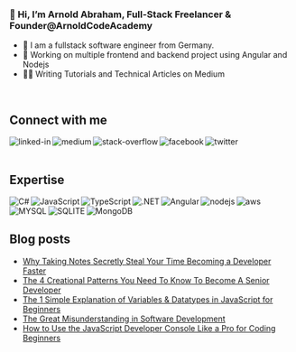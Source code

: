 ### 👋 Hi, I’m Arnold Abraham, Full-Stack Freelancer & Founder@ArnoldCodeAcademy

- 🔎 I am a fullstack software engineer from Germany.
- 🔭 Working on multiple frontend and backend project using Angular and Nodejs
- ✍🏻 Writing Tutorials and Technical Articles on Medium
<br>

## Connect with me
[<img align="left" alt="linked-in" src="https://img.shields.io/badge/linkedin-%230077B5.svg?&style=for-the-badge&logo=linkedin&logoColor=white" />](https://www.linkedin.com/in/arnold-abraham/)
[<img align="left" alt="medium" src="https://img.shields.io/badge/medium-%2312100E.svg?&style=for-the-badge&logo=medium&logoColor=white" />](https://arnoldcode.medium.com/)
[<img align="left" alt="stack-overflow" src="https://img.shields.io/badge/stack%20overflow-FE7A16?logo=stack-overflow&logoColor=white&style=for-the-badge" />](https://stackoverflow.com/users/16640576/arnold-abraham)
[<img align="left" alt="facebook" src="https://img.shields.io/badge/facebook-%231877F2.svg?&style=for-the-badge&logo=facebook&logoColor=white" />](https://www.facebook.com/arnold.abraham.5817)
[<img align="left" alt="twitter" src="https://img.shields.io/badge/twitter-%231DA1F2.svg?&style=for-the-badge&logo=twitter&logoColor=white" />](https://twitter.com/ArnoldAbrahamP1)
<br>
<br>
## Expertise

<img align="left" alt="C#" src="https://img.shields.io/badge/C%23-239120?style=for-the-badge&logo=c-sharp&logoColor=white" />
<img align="left" alt="JavaScript" src="https://img.shields.io/badge/JavaScript-323330?style=for-the-badge&logo=javascript&logoColor=F7DF1E" />
<img align="left" alt="TypeScript" src="https://img.shields.io/badge/TypeScript-007ACC?style=for-the-badge&logo=typescript&logoColor=white" />
<img align="left" alt=".NET" src="https://img.shields.io/badge/.NET-5C2D91?style=for-the-badge&logo=.net&logoColor=white" />
<img align="left" alt="Angular" src="https://img.shields.io/badge/Angular-DD0031?style=for-the-badge&logo=angular&logoColor=white" />
<img align="left" alt="nodejs" src="https://img.shields.io/badge/node.js%20-%2343853D.svg?&style=for-the-badge&logo=node.js&logoColor=white" />
<img align="left" alt="aws" src="https://img.shields.io/badge/Amazon%20AWS-%23232F3E?logo=amazon-aws&logoColor=white&style=for-the-badge" />
<img align="left" alt="MYSQL" src="https://img.shields.io/badge/MySQL-00000F?style=for-the-badge&logo=mysql&logoColor=white" />
<img align="left" alt="SQLITE" src="https://img.shields.io/badge/SQLite-07405E?style=for-the-badge&logo=sqlite&logoColor=white" />
<img align="left" alt="MongoDB" src="https://img.shields.io/badge/MongoDB-4EA94B?style=for-the-badge&logo=mongodb&logoColor=white" />
<br>
<br>

## Blog posts
<!-- BLOG-POST-LIST:START -->
- [Why Taking Notes Secretly Steal Your Time Becoming a Developer Faster](https://medium.com/codex/why-taking-notes-secretly-steal-your-time-becoming-a-developer-faster-d96c13093f80?source=rss-857fb75dacea------2)
- [The 4 Creational Patterns You Need To Know To Become A Senior Developer](https://javascript.plainenglish.io/the-4-creational-patterns-you-need-to-know-to-become-a-senior-developer-e2d8c0a26b8f?source=rss-857fb75dacea------2)
- [The 1 Simple Explanation of Variables &amp; Datatypes in JavaScript for Beginners](https://javascript.plainenglish.io/the-1-simple-explanation-of-variables-datatypes-in-javascript-for-beginners-befc1a05dcc4?source=rss-857fb75dacea------2)
- [The Great Misunderstanding in Software Development](https://medium.com/geekculture/the-great-misunderstanding-in-software-development-589a3aa63e8f?source=rss-857fb75dacea------2)
- [How to Use the JavaScript Developer Console Like a Pro for Coding Beginners](https://javascript.plainenglish.io/how-to-use-the-javascript-developer-console-like-a-pro-for-coding-beginners-f64f9ece2c5f?source=rss-857fb75dacea------2)
<!-- BLOG-POST-LIST:END -->
